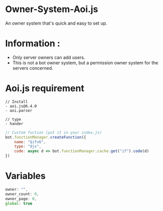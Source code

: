 # Owner-System-Aoi.js
An owner system that's quick and easy to set up.

# Information :
- Only server owners can add users.
- This is not a bot owner system, but a permission owner system for the servers concerned.

# Aoi.js requirement
```
// Install
- aoi.js@6.4.0
- aoi.parser

// type
- hander
```
```js
// Custom fuction (put it in your index.js)
bot.functionManager.createFunction({
    name: "$ifv6",
    type: "djs",
    code: async d => bot.functionManager.cache.get("if").code(d)
})
```

# Variables
```js
owner: "",
owner_count: 0,
owner_page: 0,
global: true
```
